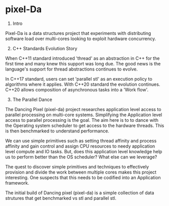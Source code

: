 # pixel-Da

1. Intro 

Pixel-Da is a data structures project that experiments with distributing software load over multi-cores looking to exploit hardware concurrency.

2. C++ Standards Evolution Story

When C++11 standard introduced 'thread' as an abstraction in C++ for the first time and many knew this support was long due. The good news is the language's support for thread abstractions continues to evolve.

In C++17 standard, users can set 'parallel stl' as an execution policy to algorithms where it applies. With C++20 standard the evolution continues. C++20 allows composition of asynchronous tasks into a 'Work flow'.

3. The Parallel Dance

The Dancing Pixel (pixel-da) project researches application level access to parallel processing on multi-core systems. Simplifying the Application level access to parallel processing is the goal.  The aim here is to to dance with the Operating system scheduler to get access to the hardware threads. This is then benchmarked to understand performance.

We can use simple primitives such as setting thread affinity and process affinity and gain control and assign CPU resources to needy application level compute and IO tasks. But, does this application level knowledge help us to perform better than the OS scheduler? What else can we leverage?

The quest to discover simple primitives and techniques to effectively provision and divide the work between multiple cores makes this project interesting. One suspects that this needs to be codified into an Application framework.

The initial build of Dancing pixel (pixel-da) is a simple collection of data strutures that get benchmarked vs stl and parallel stl.
